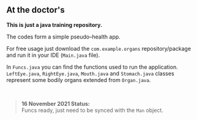 <!DOCTYPE html>
<html>
<body>

<h2>At the doctor's</h2>

<b><p style="backgroundcolor:red;">This is just a java training repository.</p></b>

<p>The codes form a simple pseudo–health app.</p>

<p>For free usage just download the <code>com.example.organs</code> repository/package and run it in your IDE (<code>Main.java</code> file).</p>
<p>In <code>Funcs.java</code> you can find the functions used to run the application. 
<code>LeftEye.java</code>, <code>RightEye.java</code>, <code>Mouth.java</code> and <code>Stomach.java</code> classes represent some bodily organs extended from <code>Organ.java</code>.</p>
<br />   

<blockquote>
<b>16 November 2021 Status:</b><br /> 
  Funcs ready, just need to be synced with the <code>Man</code> object.
</blockquote><br>

</body>
</html>
